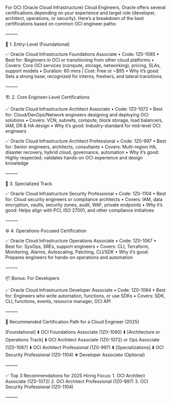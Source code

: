 For OCI (Oracle Cloud Infrastructure) Cloud Engineers, Oracle offers several certifications depending on your experience and target role (developer, architect, operations, or security). Here’s a breakdown of the best certifications based on common OCI engineer paths:

⸻

🔰 1. Entry-Level (Foundational)

✅ Oracle Cloud Infrastructure Foundations Associate
	•	Code: 1Z0-1085
	•	Best for: Beginners in OCI or transitioning from other cloud platforms
	•	Covers: Core OCI services (compute, storage, networking), pricing, SLAs, support models
	•	Duration: 60 mins | Cost: Free or ~$95
	•	Why it’s good: Sets a strong base; recognized for interns, freshers, and lateral transitions.

⸻

🏗️ 2. Core Engineer-Level Certifications

✅ Oracle Cloud Infrastructure Architect Associate
	•	Code: 1Z0-1072
	•	Best for: Cloud/DevOps/Network engineers designing and deploying OCI solutions
	•	Covers: VCN, subnets, compute, block storage, load balancers, IAM, DR & HA design
	•	Why it’s good: Industry-standard for mid-level OCI engineers

✅ Oracle Cloud Infrastructure Architect Professional
	•	Code: 1Z0-997
	•	Best for: Senior engineers, architects, consultants
	•	Covers: Multi-region HA, disaster recovery, hybrid cloud, governance, automation
	•	Why it’s good: Highly respected; validates hands-on OCI experience and design knowledge

⸻

🔐 3. Specialized Track

✅ Oracle Cloud Infrastructure Security Professional
	•	Code: 1Z0-1104
	•	Best for: Cloud security engineers or compliance architects
	•	Covers: IAM, data encryption, vaults, security zones, audit, WAF, private endpoints
	•	Why it’s good: Helps align with PCI, ISO 27001, and other compliance initiatives

⸻

⚙️ 4. Operations-Focused Certification

✅ Oracle Cloud Infrastructure Operations Associate
	•	Code: 1Z0-1067
	•	Best for: SysOps, SREs, support engineers
	•	Covers: CLI, Terraform, Monitoring, Alarms, Autoscaling, Patching, CLI/SDK
	•	Why it’s good: Prepares engineers for hands-on operations and automation

⸻

📦 Bonus: For Developers

✅ Oracle Cloud Infrastructure Developer Associate
	•	Code: 1Z0-1084
	•	Best for: Engineers who write automation, functions, or use SDKs
	•	Covers: SDK, CLI, functions, events, resource manager, OCI API

⸻

🧭 Recommended Certification Path for a Cloud Engineer (2025)

[Foundational]
     ⬇️
OCI Foundations Associate (1Z0-1085)
     ⬇️
[Architecture or Operations Track]
     ⬇️
OCI Architect Associate (1Z0-1072) or Ops Associate (1Z0-1067)
     ⬇️
OCI Architect Professional (1Z0-997)
     ⬇️
[Specializations]
     ⬇️
OCI Security Professional (1Z0-1104)
     ➕ Developer Associate (Optional)


⸻

✅ Top 3 Recommendations for 2025 Hiring Focus:
	1.	OCI Architect Associate (1Z0-1072)
	2.	OCI Architect Professional (1Z0-997)
	3.	OCI Security Professional (1Z0-1104)

⸻
